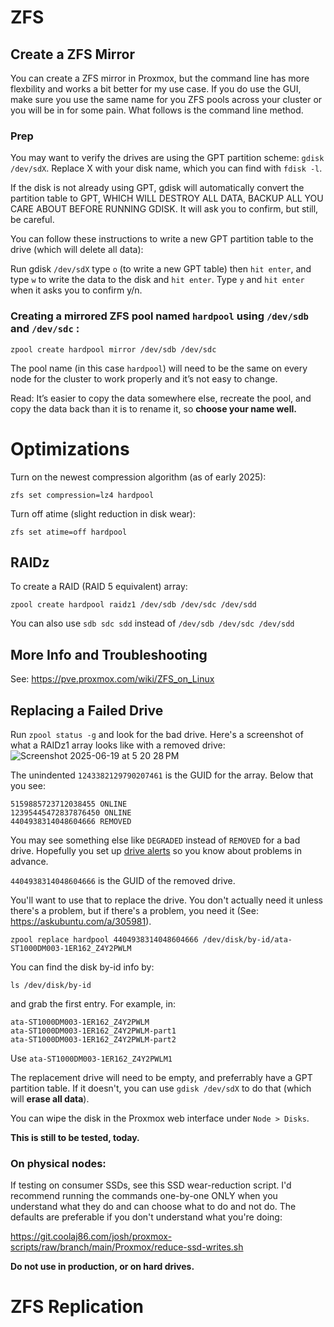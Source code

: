 # ZFS

## Create a ZFS Mirror

You can create a ZFS mirror in Proxmox, but the command line has more flexbility and works a bit better for my use case. If you do use the GUI, make sure you use the same name for you ZFS pools across your cluster or you will be in for some pain. What follows is the command line method.

### Prep

You may want to verify the drives are using the GPT partition scheme: `gdisk /dev/sdX`. Replace X with your disk name, which you can find with `fdisk -l`.

If the disk is not already using GPT, gdisk will automatically convert the partition table to GPT, WHICH WILL DESTROY ALL DATA, BACKUP ALL YOU CARE ABOUT BEFORE RUNNING GDISK. It will ask you to confirm, but still, be careful.

You can follow these instructions to write a new GPT partition table to the drive (which will delete all data):

Run gdisk `/dev/sdX` type `o` (to write a new GPT table) then `hit enter`, and type `w` to write the data to the disk and `hit enter`. Type `y` and `hit enter` when it asks you to confirm y/n.

### Creating a mirrored ZFS pool named `hardpool` using `/dev/sdb` and `/dev/sdc` :

`zpool create hardpool mirror /dev/sdb /dev/sdc`

The pool name (in this case `hardpool`) will need to be the same on every node for the cluster to work properly and it’s not easy to change.

Read: It’s easier to copy the data somewhere else, recreate the pool, and copy the data back than it is to rename it, so **choose your name well.**

# Optimizations

Turn on the newest compression algorithm (as of early 2025):

`zfs set compression=lz4 hardpool`

Turn off atime (slight reduction in disk wear):

`zfs set atime=off hardpool`

## RAIDz

To create a RAID (RAID 5 equivalent) array:

`zpool create hardpool raidz1 /dev/sdb /dev/sdc /dev/sdd`

You can also use `sdb sdc sdd` instead of `/dev/sdb /dev/sdc /dev/sdd`

## More Info and Troubleshooting

See: https://pve.proxmox.com/wiki/ZFS_on_Linux

## Replacing a Failed Drive

Run `zpool status -g` and look for the bad drive. Here's a screenshot of what a RAIDz1 array looks like with a removed drive:
![Screenshot 2025-06-19 at 5 20 28 PM](https://github.com/user-attachments/assets/d75a16ab-b6a4-48b7-b0bc-5b9c15338a98)

The unindented `1243382129790207461` is the GUID for the array. Below that you see:

```
5159885723712038455 ONLINE
12395445472837876450 ONLINE
4404938314048604666 REMOVED
```

You may see something else like `DEGRADED` instead of `REMOVED` for a bad drive. Hopefully you set up [drive alerts](https://github.com/mathwhiz1212/proxmox-notes/blob/main/proxmox-alerts.md#zfs-alerts) so you know about problems in advance.

`4404938314048604666` is the GUID of the removed drive.

You'll want to use that to replace the drive. You don't actually need it unless there's a problem, but if there's a problem, you need it (See: https://askubuntu.com/a/305981).

`zpool replace hardpool 4404938314048604666 /dev/disk/by-id/ata-ST1000DM003-1ER162_Z4Y2PWLM`

You can find the disk by-id info by:

 `ls /dev/disk/by-id`

 and grab the first entry. For example, in:

 ```
ata-ST1000DM003-1ER162_Z4Y2PWLM
ata-ST1000DM003-1ER162_Z4Y2PWLM-part1
ata-ST1000DM003-1ER162_Z4Y2PWLM-part2
```
Use `ata-ST1000DM003-1ER162_Z4Y2PWLM1`
 
The replacement drive will need to be empty, and preferrably have a GPT partition table. If it doesn't, you can use `gdisk /dev/sdX` to do that (which will **erase all data**).

You can wipe the disk in the Proxmox web interface under `Node > Disks`.

**This is still to be tested, today.**

### On physical nodes:

If testing on consumer SSDs, see this SSD wear-reduction script. I'd recommend running the commands one-by-one ONLY when you understand what they do and can choose what to do and not do. The defaults are preferable if you don't understand what you're doing:

https://git.coolaj86.com/josh/proxmox-scripts/raw/branch/main/Proxmox/reduce-ssd-writes.sh

**Do not use in production, or on hard drives.**

# ZFS Replication
